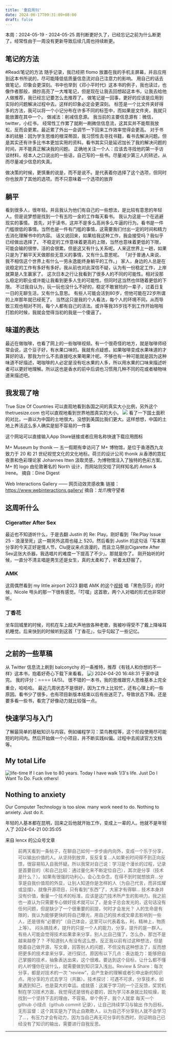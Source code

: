 ```yaml
---
title: '重启周刊'
date: 2024-06-17T09:31:09+08:00
draft: false
---
```


本周：2024-05-19 - 2024-05-25
周刊断更好久了，已经忘记之前为什么断更了。经常性由于一周没有更新导致后续几周也持续断更。

## 笔记的方法

#Read/笔记的方法
随手记录，我已经把 flomo 放置在我的手机主屏幕，并且应用到这本书所说的，尽可能降低低质量信息流对自己注意力的影响。
用自己的话去做笔记，印象会更深刻。书中也举到《邓小平时代》这本书的例子，我也读过，也像作者那般，摘抄高亮了一大堆笔记，但是现在让我去回想起这本书，让我去给他人做推荐，我已经忘记要怎么去推荐了。
做笔记是一回事，更好的应该是应用到实际的问题解决过程中去。这样的印象必定会更深刻。
标签是一个比文件夹好得多的方法，我可以将一个小记分布在许多不同的标签中，而如果是文件夹，我就只能放置在其中一个。
做减法：削减信息源。
我当前的主要信息源有：微信，twitter，小红书，
经常性工作累了就刷一刷微信信息流，这其实并不能帮我放松，反而会更累。最近累了外出一会调节一下回来工作效率觉得会更高。
对于书本的祛魅：因为学生思维的根深蒂固，我习惯性去寻找书籍，看书去解决问题。但是其实还有许多比书本更加实用的资料。看书其实只是延迟加长了我的解决问题的时间，并不能真正解决我的问题。
正确地关注一个人：应该去寻找他的第一手访谈材料，经本人之口说出的一些话，自己写的一些书。尽量减少第三人的转述，从而尽量减少信息的失真。

做决策的时候，更慎重的说是，而不是说不。是代表着你选择了这个选项，但同时你也放弃了其他的选项。而不只意味着一个选项的放弃

## 躺平

看到很多人，很年轻。并且我认为他们有自己的一些想法，是比较有意思的年轻人。但是说梦想是找到一个有五险一金的工作每天看书。
我认为这是一个在逃避现实的事情。
首先，对于读书，这并不是多么高尚多么牛逼的行为。看书是一件门槛很低的事情。当然也是一件有门槛的事情，这需要我们付出一定的时间和精力去消化理解书中的内容。
话又说回来，如果给我这种工作，我会接受吗？我似乎已经做出选择了。
不稳定的工作意味着更高的上限，当然也意味着更低的下限，可能会输的很惨，活的会很累。但是这又有什么关系呢。人来这世界上一趟，如果只是为了躺平天天做那些无意义的事情，又有什么意思呢。
「对于普通人来说，我不相信这个世界上有什么一劳永逸能终身躺平的工作。」
家人，身边的人总是在说稳定的工作有多好有多好。我从前也对此深信不疑，认为有一份稳定工作，上岸就算是人生赢家了。
这次日本之行让我看到了很多人的不同的可能性。相对没那么稳定的职业或许能让我看到更多人生的可能性。但同时这当然也伴随着更低的下限。
不过我自认为，玩一玩也没什么不好的，稳定不敢冒险的一辈子，过着日复一日的无聊生活，又有什么意思。
有些人可能会活到80岁，但他可能在22岁所谓的上岸那年就已经死了。
当然这只是我的个人看法，每个人的环境不同，从而导致三观也相对不同，每个人都有自己的活法。或许等我35岁找不到工作开始啪啪打脸的时候，我就会觉得当初的我是一个傻逼了。

## 味道的表达

最近在做咖啡，也看了网上的一些咖啡视频。有一个很奇怪的地方，就是咖啡师经常会说，这个豆子好，有水果口味的。我就有点疑惑，如果咖啡变成水果味道的才算好的话，那我为什么不去直接吃水果喝果汁呢。不够也有一种可能就是因为这种味道不好描述，喝咖啡的人必定是没有吃水果的人多，所以用水果的口味来描述听者可以更好地理解。所以这也是香水的前中后调也习惯用几种不同的花或者植物味道来描述吧。

## 我发现了啥

True Size Of Countries
可以直观地看到各国之间的真实大小比例，另外这个 thetruesize.com 也可以直观地看到世界地图真实的大小。
![](https://raw.githubusercontent.com/huyixi/Pics/main/uPic/p59iwE.jpg)
看了一下国土面积的对比，一直以为中国的土地很大。没想到美国比我们更大。这样想想，中国的土地上养活这么多人确实是挺不容易的一件事

这个网站可以直接输入App Store链接或者应用名称快速下载应用图标

M+ Museum by thonik — 五一假期有幸访问了 M+ 博物馆，是位于香港西九龙致力于 20 和 21 世纪视觉文化的文化地标。荷兰的设计公司 thonik 从香港的霓虹夜景和色彩理论家 Johannes Itten 汲取灵感，为博物馆注入了独特的色彩方案。M+ 的 logo 由伦敦著名的 North 设计，而网站则交给了同样知名的 Anton & Irene。
摘自：Dine Digest

Web Interactions Gallery —— 网页动效灵感收集
链接：https://www.webinteractions.gallery/
摘自：龙爪槐守望者

## 这周听什么

### Cigeratter After Sex

最近也不知道听什么，于是去翻 Justin 的 Re: Play。刚好看到「Re:Play Issue 25 - 浪漫至死」这一期另外这周也碰上 520。然后看到 Justin 的这句话「写本期分享的今天正好是情人节，Clu提议来点浪漫的，而且立马祭出Cigarette After Sex这张大杀器，我选唱片的难度一下提高了不少」。那就是你了。
刚开始听的时候，一直分不清主唱是男生还是女生，真的太柔和了，听着太舒服了。

### AMK

这周偶然看到 my little airport 2023 翻唱 AMK 的这个[视频](https://www.youtube.com/watch?v=1ZzdlzLnp38&t=938s)
唱「黑色莎莎」的时候，Nicole 甩头的那一下很有感觉。「叮噹」这首歌，两个人对唱的形式也非常好听。

### 丁香花

坐车回城里的时候，司机在车上超大声地放各种老歌，我被吵得受不了戴上降噪耳机睡觉。后来快到的时候听到这首「丁香花」，似乎勾起了一些记忆。

---

## 之前的一些草稿

从 Twitter 信息流上刷到 balconychy 的一条推特，推荐《有钱人和你想的不一样》这本书，抱着好奇心下载下来看看。
![i](https://raw.githubusercontent.com/huyixi/Pics/main/uPic/ur7VNX.png)
2024-04-20 16:48:31 于家中读完。
我的评分：⭐⭐⭐⭐ (4/5)。
很不错的一本书，我的思维跟穷人思维基本上完全重合，哈哈哈。
最近几周状态不是很好，因为工作上比较忙，还有心理上的一些原因。看书少了很多，也有项目新版本结束以后有些迷茫了。导致状态下降。还是要多看一些书，看完了好像动力就比较强一点。

## 快速学习与入门

了解最简单的基础知识与内容。例如编程学习：菜鸟教程等，这个阶段使用尽可能短的时间内。然后开始做一个小项目，并不断实践纠偏。过程中去阅读官方文档等。

## My total Life
![life-time](https://raw.githubusercontent.com/huyixi/Pics/main/uPic/UXvkXJ.png)
If I can live to 80 years. Today I have walk 1/3's life. Just Do I Want To Do. Fuck others!

## Nothing to anxiety

Our Computer Technology is too slow. many work need to do. Nothing to anxiety. Just do it.

年轻的人基本都在昆明，回来之后他就开始工作，变成上一辈的人。他就不是年轻人了
2024-04-21 00:35:05

来自 lencx 的公众号文章
> 前两天看到一条帖子，在聊自己如何一步步由内向外，变成一个乐于分享，可以输出价值的人。从坚持到放弃，反反复复...人如果长时间得不到正向反馈，很容易陷入自我怀疑。所以我常对自己说：学习是个漫长的过程，记录是首要目的（和自己比较：通过量化来不断定位自己），其次是分享（技术是什么？）。如果有很强的功利心，会心生杂念，在得不到时就想放弃…分享是自我价值观的外显，让别人知道你是怎样的人（为自己代言，而非炫耀或显摆）。就像开源项目，只有看到“东西”了，大家才有得聊…
> 技术本身并没有价值，衡量一个技术的标准，应该是这门技术所产生的影响力。我之前也一直认为只需要专心做好技术就可以了，是金子总会发光的，这句话没有任何问题，但是缺少了一个很重要的前提，何时才会发光？ 人的生命是有限的，我认为能够更快的将自己曝光，用自己的技术或文章去影响到一些人，还是很有“必要的”（自己体会，这里可以代表着名，利，精神上，物质上等）。
> 闷头搞技术，提升的只是一个人的能力，分享，提升的是一群人。有些人可能会觉得技术如果拿来分享，别人比自己强了，怎么办，那岂不是越来越卷了？ 不知道别人有没有这么想，反正我以前有过这种想法，但是随着自己做开源，写文章，回答别人的问题，不但没有这种想法了，反而想把更多的技术拿来分享，进行探讨。原因有以下几点：表达能力：能够把自己掌握的技术，抽象表达出来，这个很难。要达到这个目标，让什么都不懂的人听懂你在说什么，就需要做到知识深入浅出。Review & Share：每次分享，都是对技术的一次 “review”，会产生新的理解或者引申出新的知识点。用分享的方式去学习（共赢）。技术探讨：可遇不可求，分享技术，如果遇到知己，也是莫大的幸运。成就感：这属于学习的一个正反馈，奖赏机制在学习技术方面，我觉得还是很有必要的，因为学习本身就比较枯燥，能找到一个坚持下去的理由，不容易。举个例子，我个人就拿 每天一个 github 小绿点（github commit 记录），让自己持续学习与输出 作为目标。无形监督：这个其实是为了防止自欺欺人，以为自己不分享别人就不会学习了...，有压力才会有动力，因为当自己再无可分享的东西时，则证明自己已经没有了知识的输出，需要进行自我反思。
---
